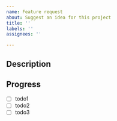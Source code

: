 ```yaml
---
name: Feature request
about: Suggest an idea for this project
title: ''
labels: ''
assignees: ''

---
```


## Description
>

## Progress
- [ ] todo1
- [ ] todo2
- [ ] todo3
